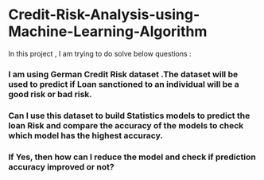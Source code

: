 # Credit-Risk-Analysis-using-Machine-Learning-Algorithm

In this project , I am trying to do solve below questions : 

### I am using German Credit Risk dataset .The dataset will be used to predict if Loan sanctioned to an individual will be a good risk or bad risk.
### Can I use this dataset to build Statistics models to predict the loan Risk and compare the accuracy of the models to check which model has the highest accuracy.
### If Yes, then how can I reduce the model and check if prediction accuracy improved or not?  
